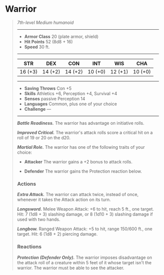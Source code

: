 # Warrior
>*7th-level Medium humanoid*
>___
>- **Armor Class** 20 (plate armor, shield)
>- **Hit Points** 52 (8d8 + 16)
>- **Speed** 30 ft.
>___
>|STR|DEX|CON|INT|WIS|CHA|
>|:---:|:---:|:---:|:---:|:---:|:---:|
>|16 (+3)|14 (+2)|14 (+2)|10 (+0)|12 (+1)|10 (+0)|
>___
>- **Saving Throws** Con +5
>- **Skills** Athletics +6, Perception +4, Survival +4
>- **Senses** passive Perception 14
>- **Languages** Common, plus one of your choice
>- **Challenge** —
>___
>***Battle Readiness.*** The warrior has advantage on initiative rolls.  
>
>***Improved Critical.*** The warrior's attack rolls score a critical hit on a roll of 19 or 20 on the d20.  
>
>***Martial Role.*** The warrior has one of the following traits of your choice:  
>- **Attacker** The warrior gains a +2 bonus to attack rolls.
>
>- **Defender** The warrior gains the Protection reaction below.
>
>### Actions
>***Extra Attack.*** The warrior can attack twice, instead of once, whenever it takes the Attack action on its turn.  
>
>***Longsword.*** Melee Weapon Attack: +6 to hit, reach 5 ft., one target. Hit: 7 (1d8 + 3) slashing damage, or 8 (1d10 + 3) slashing damage if used with two hands.  
>
>***Longbow.*** Ranged Weapon Attack: +5 to hit, range 150/600 ft., one target. Hit: 6 (1d8 + 2) piercing damage.  
>
>### Reactions
>***Protection (Defender Only).*** The warrior imposes disadvantage on the attack roll of a creature within 5 feet of it whose target isn't the warrior. The warrior must be able to see the attacker.